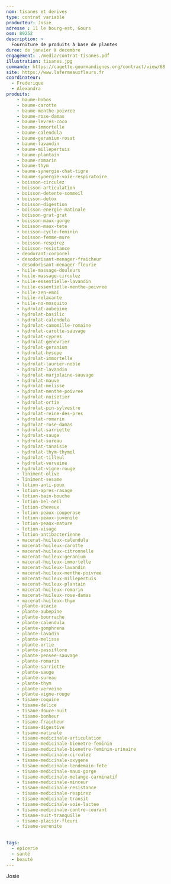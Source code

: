 ```yaml
---
nom: tisanes et derives
type: contrat variable
producteur: Josie
adresse : 11 le bourg-est, Gours
osm: 89252
description: >
  Fourniture de produits à base de plantes
duree: de janvier à decembre
engagement: ./media/contrat-tisanes.pdf
illustration: tisanes.jpg
commande: https://cagette.gourmandignes.org/contract/view/68
site: https://www.lafermeauxfleurs.fr
coordinateur: 
  - Frederique
  - Alexandra
produits:
    - baume-bobos
    - baume-carotte
    - baume-menthe-poivree
    - baume-rose-damas
    - baume-levres-coco
    - baume-immortelle
    - baume-calendula
    - baume-geranium-rosat
    - baume-lavandin
    - baume-millepertuis
    - baume-plantain
    - baume-romarin
    - baume-thym
    - baume-synergie-chat-tigre
    - baume-synergie-voie-respiratoire
    - boisson-circulez
    - boisson-articulation
    - boisson-detente-sommeil
    - boisson-detox
    - boisson-digestion
    - boisson-energie-matinale
    - boisson-grat-grat
    - boisson-maux-gorge
    - boisson-maux-tete
    - boisson-cycle-feminin
    - boisson-femme-mure
    - boisson-respirez
    - boisson-resistance
    - deodorant-corporel
    - desodorisant-menager-fraicheur
    - desodorisant-menager-fleurie
    - huile-massage-douleurs
    - huile-massage-circulez
    - huile-essentielle-lavandin
    - huile-essentielle-menthe-poivree
    - huile-zen-emoi
    - huile-relaxante
    - huile-no-mosquito
    - hydrolat-aubepine
    - hydrolat-basilic
    - hydrolat-calendula
    - hydrolat-camomille-romaine
    - hydrolat-carotte-sauvage
    - hydrolat-cypres
    - hydrolat-genevrier
    - hydrolat-geranium
    - hydrolat-hysope
    - hydrolat-immortelle
    - hydrolat-laurier-noble
    - hydrolat-lavandin
    - hydrolat-marjolaine-sauvage
    - hydrolat-mauve
    - hydrolat-melisse
    - hydrolat-menthe-poivree
    - hydrolat-noisetier
    - hydrolat-ortie
    - hydrolat-pin-sylvestre
    - hydrolat-reine-des-pres
    - hydrolat-romarin
    - hydrolat-rose-damas
    - hydrolat-sarriette
    - hydrolat-sauge
    - hydrolat-sureau
    - hydrolat-tanaisie
    - hydrolat-thym-thymol
    - hydrolat-tilleul
    - hydrolat-verveine
    - hydrolat-vigne-rouge
    - liniment-olive
    - liniment-sesame
    - lotion-anti-poux
    - lotion-apres-rasage
    - lotion-bain-bouche
    - lotion-bel-oeil
    - lotion-cheveux
    - lotion-peaux-couperose
    - lotion-peaux-juvenile
    - lotion-peaux-mature
    - lotion-visage
    - lotion-antibacterienne
    - macerat-huileux-calendula
    - macerat-huileux-carotte
    - macerat-huileux-citronnelle
    - macerat-huileux-geranium
    - macerat-huileux-immortelle
    - macerat-huileux-lavandin
    - macerat-huileux-menthe-poivree
    - macerat-huileux-millepertuis
    - macerat-huileux-plantain
    - macerat-huileux-romarin
    - macerat-huileux-rose-damas
    - macerat-huileux-thym
    - plante-acacia
    - plante-aubepine
    - plante-bourrache
    - plante-calendula
    - plante-gomphrena
    - plante-lavadin
    - plante-melisse
    - plante-ortie
    - plante-passiflore
    - plante-pensee-sauvage
    - plante-romarin
    - plante-sarriette
    - plante-sauge
    - plante-sureau
    - plante-thym
    - plante-verveine
    - plante-vigne-rouge
    - tisane-coquine
    - tisane-delice
    - tisane-douce-nuit
    - tisane-bonheur
    - tisane-fraicheur
    - tisane-digestive
    - tisane-matinale
    - tisane-medicinale-articulation
    - tisane-medicinale-bienetre-feminin
    - tisane-medicinale-bienetre-feminin-urinaire
    - tisane-medicinale-circulez
    - tisane-medicinale-oxygene
    - tisane-medicinale-lendemain-fete
    - tisane-medicinale-maux-gorge
    - tisane-medicinale-melange-carminatif
    - tisane-medicinale-minceur
    - tisane-medicinale-resistance
    - tisane-medicinale-respirez
    - tisane-medicinale-transit
    - tisane-medicinale-voie-lactee
    - tisane-medicinale-contre-courant
    - tisane-nuit-tranquille
    - tisane-plaisir-fleuri
    - tisane-serenite
    
     
tags:
  - epicerie
  - santé
  - beauté
---
```


Josie